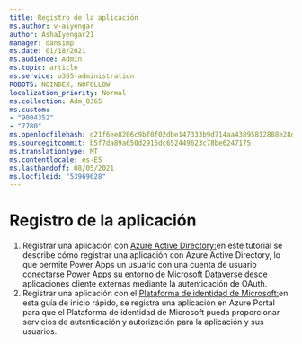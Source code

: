 ```yaml
---
title: Registro de la aplicación
ms.author: v-aiyengar
author: AshaIyengar21
manager: dansimp
ms.date: 01/18/2021
ms.audience: Admin
ms.topic: article
ms.service: o365-administration
ROBOTS: NOINDEX, NOFOLLOW
localization_priority: Normal
ms.collection: Adm_O365
ms.custom:
- "9004352"
- "7780"
ms.openlocfilehash: d21f6ee8206c9bf0f02dbe147333b9d714aa43895812888e28d564e37f56dca1
ms.sourcegitcommit: b5f7da89a650d2915dc652449623c78be6247175
ms.translationtype: MT
ms.contentlocale: es-ES
ms.lasthandoff: 08/05/2021
ms.locfileid: "53969628"
---
```

# <a name="application-registration"></a>Registro de la aplicación

1. Registrar una aplicación con [Azure Active Directory:](https://docs.microsoft.com/powerapps/developer/data-platform/walkthrough-register-app-azure-active-directory)en este tutorial se describe cómo registrar una aplicación con Azure Active Directory, lo que permite Power Apps un usuario con una cuenta de usuario conectarse Power Apps su entorno de Microsoft Dataverse desde aplicaciones cliente externas mediante la autenticación de OAuth.
1. Registrar una aplicación con el [Plataforma de identidad de Microsoft:](https://docs.microsoft.com/azure/active-directory/develop/quickstart-register-app)en esta guía de inicio rápido, se registra una aplicación en Azure Portal para que el Plataforma de identidad de Microsoft pueda proporcionar servicios de autenticación y autorización para la aplicación y sus usuarios.
